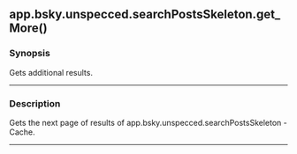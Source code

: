 app.bsky.unspecced.searchPostsSkeleton.get_More()
-------------------------------------------------




### Synopsis
Gets additional results.



---


### Description

Gets the next page of results of app.bsky.unspecced.searchPostsSkeleton -Cache.



---
